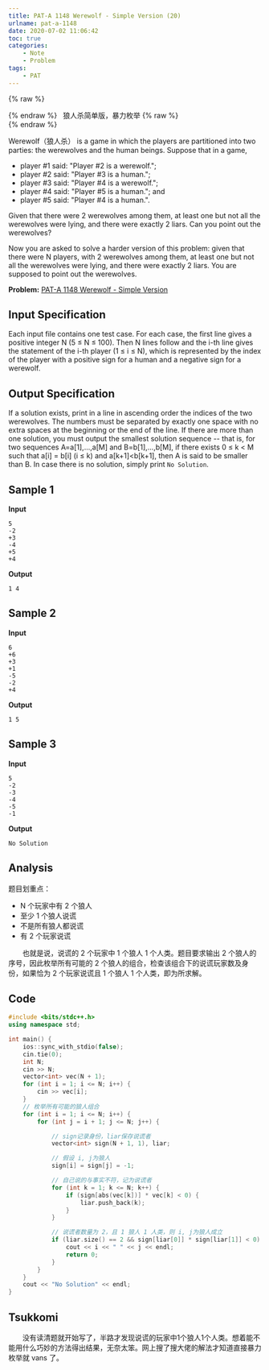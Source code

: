 ```yaml
---
title: PAT-A 1148 Werewolf - Simple Version (20)
urlname: pat-a-1148
date: 2020-07-02 11:06:42
toc: true
categories:
    - Note
    - Problem
tags:
    - PAT
---
```


{% raw %}<article class="message is-success"><div class="message-body">{% endraw %}
<span class="icon"><i class="fa fa-check mr-2"></i></span>&nbsp;&nbsp;狼人杀简单版，暴力枚举
{% raw %}</div></article>{% endraw %}

Werewolf（狼人杀） is a game in which the players are partitioned into two parties: the werewolves and the human beings. Suppose that in a game,

+ player #1 said: "Player #2 is a werewolf.";
+ player #2 said: "Player #3 is a human.";
+ player #3 said: "Player #4 is a werewolf.";
+ player #4 said: "Player #5 is a human."; and
+ player #5 said: "Player #4 is a human.".

Given that there were 2 werewolves among them, at least one but not all the werewolves were lying, and there were exactly 2 liars. Can you point out the werewolves?

Now you are asked to solve a harder version of this problem: given that there were N players, with 2 werewolves among them, at least one but not all the werewolves were lying, and there were exactly 2 liars. You are supposed to point out the werewolves.

<!--more-->

**Problem:**&nbsp;[PAT-A 1148 Werewolf - Simple Version](https://pintia.cn/problem-sets/994805342720868352/problems/1038429808099098624 "PAT-A 1148 Werewolf - Simple Version")

## Input Specification

Each input file contains one test case. For each case, the first line gives a positive integer N (5 ≤ N ≤ 100). Then N lines follow and the i-th line gives the statement of the i-th player (1 ≤ i ≤ N), which is represented by the index of the player with a positive sign for a human and a negative sign for a werewolf.

## Output Specification

If a solution exists, print in a line in ascending order the indices of the two werewolves. The numbers must be separated by exactly one space with no extra spaces at the beginning or the end of the line. If there are more than one solution, you must output the smallest solution sequence -- that is, for two sequences A=a[1],...,a[M] and B=b[1],...,b[M], if there exists 0 ≤ k < M such that a[i] = b[i] (i ≤ k) and a[k+1]<b[k+1], then A is said to be smaller than B. In case there is no solution, simply print  `No Solution`.

## Sample 1

**Input**
```
5
-2
+3
-4
+5
+4
```

**Output**
```
1 4
```

## Sample 2

**Input**
```
6
+6
+3
+1
-5
-2
+4
```

**Output**
```
1 5
```

## Sample 3

**Input**
```
5
-2
-3
-4
-5
-1
```

**Output**
```
No Solution
```

## Analysis

题目划重点：

+ N 个玩家中有 2 个狼人
+ 至少 1 个狼人说谎
+ 不是所有狼人都说谎
+ 有 2 个玩家说谎

&emsp;&emsp;也就是说，说谎的 2 个玩家中 1 个狼人 1 个人类。题目要求输出 2 个狼人的序号，因此枚举所有可能的 2 个狼人的组合，检查该组合下的说谎玩家数及身份，如果恰为 2 个玩家说谎且 1 个狼人 1 个人类，即为所求解。

## Code

``` cpp
#include <bits/stdc++.h>
using namespace std;

int main() {
    ios::sync_with_stdio(false);
    cin.tie(0);
    int N;
    cin >> N;
    vector<int> vec(N + 1);
    for (int i = 1; i <= N; i++) {
        cin >> vec[i];
    }
    // 枚举所有可能的狼人组合
    for (int i = 1; i <= N; i++) {
        for (int j = i + 1; j <= N; j++) {

            // sign记录身份，liar保存说谎者
            vector<int> sign(N + 1, 1), liar;

            // 假设 i, j为狼人
            sign[i] = sign[j] = -1;

            // 自己说的与事实不符，记为说谎者
            for (int k = 1; k <= N; k++) {
                if (sign[abs(vec[k])] * vec[k] < 0) {
                    liar.push_back(k);
                }
            }

            // 说谎者数量为 2，且 1 狼人 1 人类，则 i, j为狼人成立
            if (liar.size() == 2 && sign[liar[0]] * sign[liar[1]] < 0) {
                cout << i << " " << j << endl;
                return 0;
            }
        }
    }
    cout << "No Solution" << endl;
}
```

## Tsukkomi

&emsp;&emsp;没有读清题就开始写了，半路才发现说谎的玩家中1个狼人1个人类。想着能不能用什么巧妙的方法得出结果，无奈太笨。网上搜了搜大佬的解法才知道直接暴力枚举就 vans 了。

